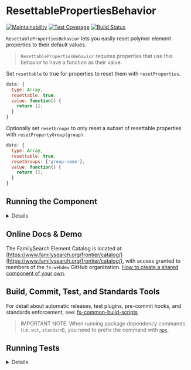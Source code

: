 # ResettablePropertiesBehavior

[![Maintainability](https://api.codeclimate.com/v1/badges/318eef8436381115b3e9/maintainability)](https://codeclimate.com/github/fs-webdev/resettable-properties-behavior/maintainability) [![Test Coverage](https://api.codeclimate.com/v1/badges/318eef8436381115b3e9/test_coverage)](https://codeclimate.com/github/fs-webdev/resettable-properties-behavior/test_coverage) [![Build Status](https://travis-ci.org/fs-webdev/resettable-properties-behavior.svg?branch=master)](https://travis-ci.org/fs-webdev/resettable-properties-behavior)

`ResettablePropertiesBehavior` lets you easily reset polymer element properties to their default values.

> `ResettablePropertiesBehavior` requires properties that use this behavior to have a function as their value.

Set `resettable` to true for properties to reset them with `resetProperties`.

```javascript
data: {
  type: Array,
  resettable: true,
  value: function() {
    return [];
  }
}
```

Optionally set `resetGroups` to only reset a subset of resettable properties with `resetPropertyGroup(group)`.

```javascript
data: {
  type: Array,
  resettable: true,
  resetGroups: ['group-name'],
  value: function() {
    return [];
  }
}
```

## Running the Component

<details>

1. (Once) Install or update the [Polymer CLI](https://www.npmjs.com/package/polymer-cli): ```npm i -g polymer-cli```
1. (Once) Install the [frontier-cli](https://github.com/fs-webdev/frontier-cli): ```npm i -g https://github.com/fs-webdev/frontier-cli```
1. Run `npm install` to get dependencies needed to set up the unit testing framework, useful commit hooks, and standards tools (`bower install` is also run as a post-install step).
1. Or (if you want to live dangerously) just run `bower install` to load all of the component's primary dependencies.
1. Run `polymer analyze > analysis.json` to initialize the docs page.

This component's auto-generated documentation is viewable by running:

```bash
frontier element serve
```

> NOTE: If you attempt to `frontier element serve` on a clean install, you will get an error, stating that the analysis.json file (used to populate the documentation page) does not exist. You can fix this by either running `frontier element serve -a`, or by auto-loading the demo page via:

```bash
frontier element serve -d
```

This component's demo page is viewable by running the above command.

</details>

## Online Docs & Demo

The FamilySearch Element Catalog is located at: [https://www.familysearch.org/frontier/catalog/](https://www.familysearch.org/frontier/catalog/), with access granted to members of the `fs-webdev` GitHub organization. [How to create a shared component of your own](https://www.familysearch.org/frontier/ui-components/creating-a-new-web-component/).

## Build, Commit, Test, and Standards Tools

For detail about automatic releases, test plugins, pre-commit hooks, and standards enforcement, see: [fs-common-build-scripts](https://github.com/fs-webdev/fs-common-build-scripts#)

> IMPORTANT NOTE: When running package dependency commands (i.e. `wct`, `standard`), you need to prefix the command with [`npx`](https://medium.com/@maybekatz/introducing-npx-an-npm-package-runner-55f7d4bd282b).

## Running Tests

<details>

This component is set up to be tested via [web-component-tester](https://github.com/Polymer/web-component-tester).

To run tests locally, run:

```bash
npm test
```

which will run the standards checks through `semistandard` and `stylelint`, and then the unit tests via `wct`.

```bash
npx wct --skip-plugin sauce
```

If you need to debug locally (keeping the browser open), run:

```bash
npx wct --skip-plugin sauce -p
```

or

```bash
polymer test --skip-plugin sauce --local chrome -p
```

If you want to run the full suite of SauceLabs browser tests, run:

```bash
npx wct test/index.html --configFile wct.conf.json  --sauce-username {USERNAME} --sauce-access-key {ACCESS_KEY}
```

> NOTE: You can export `SAUCE_USERNAME` and `SAUCE_ACCESS_KEY` in your `.bash_profile` to be able to simply run `npx wct` without needing additional options.

</details>
